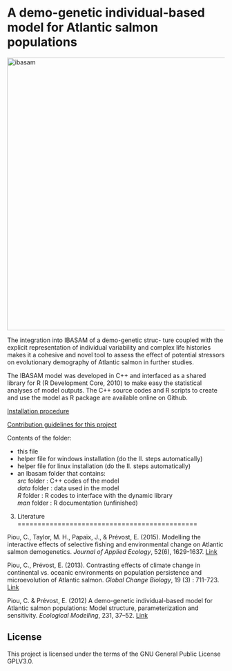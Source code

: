 A demo-genetic individual-based model for Atlantic salmon populations
========
           
           
<img width="630" alt="ibasam" src="https://user-images.githubusercontent.com/14179200/33024686-0efb54d8-ce0c-11e7-957f-a956b12cbcf7.png">
       
           
The integration into IBASAM of a demo-genetic struc- ture coupled with the explicit representation of individual variability and complex life histories makes it a cohesive and novel tool to assess the effect of potential stressors on evolutionary demography of Atlantic salmon in further studies.


The IBASAM model was developed in C++ and interfaced as a shared library for R (R Development Core, 2010) to make easy the statistical analyses of model outputs. The C++ source codes and R scripts to create and use the model as R package are available online on Github.


[Installation procedure](./installation.md)

[Contribution guidelines for this project](docs/CONTRIBUTING.md)

Contents of the folder:  
- this file  
- helper file for windows installation (do the II. steps automatically)  
- helper file for linux installation (do the II. steps automatically)  
- an Ibasam folder that contains:  
  *src* folder : C++ codes of the model  
  *data* folder : data used in the model  
  *R* folder : R codes to interface with the dynamic library  
  *man* folder : R documentation (unfinished)  


  
  

3. Literature  
=============================================

Piou, C., Taylor, M. H., Papaïx, J., & Prévost, E. (2015). Modelling the interactive effects of selective fishing and environmental change on Atlantic salmon demogenetics. *Journal of Applied Ecology*, 52(6), 1629-1637. [Link](http://onlinelibrary.wiley.com/doi/10.1111/1365-2664.12512/abstract)

Piou, C., Prévost, E. (2013). Contrasting effects of climate change in continental vs. oceanic environments on population persistence and microevolution of Atlantic salmon. *Global Change Biology*, 19 (3) : 711-723. [Link](http://onlinelibrary.wiley.com/doi/10.1111/gcb.12085/abstract)

Piou, C. & Prévost, E. (2012) A demo-genetic individual-based model for Atlantic salmon populations: Model structure, parameterization and sensitivity. *Ecological Modelling*, 231, 37–52. [Link](http://www.sciencedirect.com/science/article/pii/S0304380012000543)


License
---

This project is licensed under the terms of the GNU General Public License GPLV3.0.
